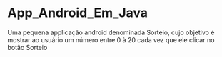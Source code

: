 # App_Android_Em_Java
 Uma pequena applicação android denominada Sorteio,  cujo objetivo é mostrar ao usuário um número entre 0 à 20 cada vez que ele clicar no botão Sorteio
